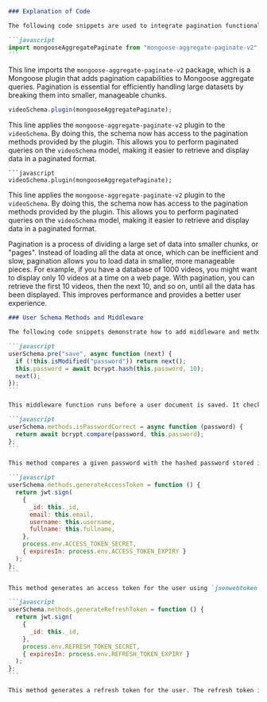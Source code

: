 ````markdown
### Explanation of Code

The following code snippets are used to integrate pagination functionality into a Mongoose schema using the `mongoose-aggregate-paginate-v2` plugin.

```javascript
import mongooseAggregatePaginate from "mongoose-aggregate-paginate-v2";
```
````

This line imports the `mongoose-aggregate-paginate-v2` package, which is a Mongoose plugin that adds pagination capabilities to Mongoose aggregate queries. Pagination is essential for efficiently handling large datasets by breaking them into smaller, manageable chunks.

```javascript
videoSchema.plugin(mongooseAggregatePaginate);
```

This line applies the `mongoose-aggregate-paginate-v2` plugin to the `videoSchema`. By doing this, the schema now has access to the pagination methods provided by the plugin. This allows you to perform paginated queries on the `videoSchema` model, making it easier to retrieve and display data in a paginated format.

````
```javascript
videoSchema.plugin(mongooseAggregatePaginate);
````

This line applies the `mongoose-aggregate-paginate-v2` plugin to the `videoSchema`. By doing this, the schema now has access to the pagination methods provided by the plugin. This allows you to perform paginated queries on the `videoSchema` model, making it easier to retrieve and display data in a paginated format.

Pagination is a process of dividing a large set of data into smaller chunks, or "pages". Instead of loading all the data at once, which can be inefficient and slow, pagination allows you to load data in smaller, more manageable pieces. For example, if you have a database of 1000 videos, you might want to display only 10 videos at a time on a web page. With pagination, you can retrieve the first 10 videos, then the next 10, and so on, until all the data has been displayed. This improves performance and provides a better user experience.

````markdown
### User Schema Methods and Middleware

The following code snippets demonstrate how to add middleware and methods to a Mongoose schema for handling user authentication and token generation.

```javascript
userSchema.pre("save", async function (next) {
  if (!this.isModified("password")) return next();
  this.password = await bcrypt.hash(this.password, 10);
  next();
});
```

This middleware function runs before a user document is saved. It checks if the password field has been modified. If it has, the password is hashed using `bcrypt` before saving the document. This ensures that user passwords are stored securely in the database.

```javascript
userSchema.methods.isPasswordCorrect = async function (password) {
  return await bcrypt.compare(password, this.password);
};
```

This method compares a given password with the hashed password stored in the database. It uses `bcrypt` to perform the comparison and returns a boolean indicating whether the passwords match. This is useful for authenticating users during login.

```javascript
userSchema.methods.generateAccessToken = function () {
  return jwt.sign(
    {
      _id: this._id,
      email: this.email,
      username: this.username,
      fullname: this.fullname,
    },
    process.env.ACCESS_TOKEN_SECRET,
    { expiresIn: process.env.ACCESS_TOKEN_EXPIRY }
  );
};
```

This method generates an access token for the user using `jsonwebtoken`. The token includes the user's ID, email, username, and full name, and is signed with a secret key. The token has an expiration time defined by the `ACCESS_TOKEN_EXPIRY` environment variable. Access tokens are used to authenticate API requests.

```javascript
userSchema.methods.generateRefreshToken = function () {
  return jwt.sign(
    {
      _id: this._id,
    },
    process.env.REFRESH_TOKEN_SECRET,
    { expiresIn: process.env.REFRESH_TOKEN_EXPIRY }
  );
};
```

This method generates a refresh token for the user. The refresh token includes only the user's ID and is signed with a different secret key. The token has an expiration time defined by the `REFRESH_TOKEN_EXPIRY` environment variable. Refresh tokens are used to obtain new access tokens without requiring the user to log in again.
````
